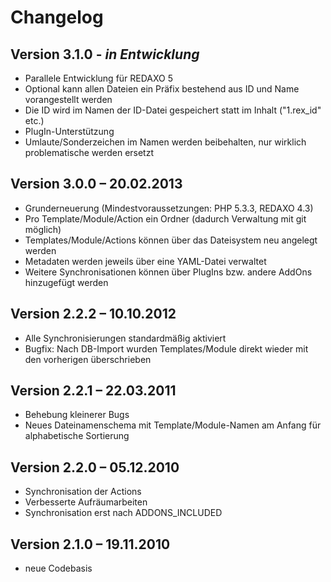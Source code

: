Changelog
=========

Version 3.1.0 - *in Entwicklung*
--------------------------------

* Parallele Entwicklung für REDAXO 5
* Optional kann allen Dateien ein Präfix bestehend aus ID und Name vorangestellt werden
* Die ID wird im Namen der ID-Datei gespeichert statt im Inhalt ("1.rex_id" etc.)
* PlugIn-Unterstützung
* Umlaute/Sonderzeichen im Namen werden beibehalten, nur wirklich problematische werden ersetzt

Version 3.0.0 – 20.02.2013
--------------------------

* Grunderneuerung (Mindestvoraussetzungen: PHP 5.3.3, REDAXO 4.3)
* Pro Template/Module/Action ein Ordner (dadurch Verwaltung mit git möglich)
* Templates/Module/Actions können über das Dateisystem neu angelegt werden
* Metadaten werden jeweils über eine YAML-Datei verwaltet
* Weitere Synchronisationen können über PlugIns bzw. andere AddOns hinzugefügt werden

Version 2.2.2 – 10.10.2012
--------------------------

* Alle Synchronisierungen standardmäßig aktiviert
* Bugfix: Nach DB-Import wurden Templates/Module direkt wieder mit den vorherigen überschrieben

Version 2.2.1 – 22.03.2011
--------------------------

* Behebung kleinerer Bugs
* Neues Dateinamenschema mit Template/Module-Namen am Anfang für alphabetische Sortierung

Version 2.2.0 – 05.12.2010
--------------------------

* Synchronisation der Actions
* Verbesserte Aufräumarbeiten
* Synchronisation erst nach ADDONS_INCLUDED

Version 2.1.0 – 19.11.2010
--------------------------

* neue Codebasis
